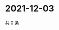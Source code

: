 # 2021-12-03

共 0 条

<!-- BEGIN WEIBO -->
<!-- 最后更新时间 Fri Dec 03 2021 19:12:02 GMT+0800 (China Standard Time) -->

<!-- END WEIBO -->
